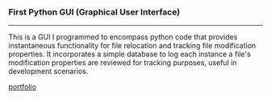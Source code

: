 ### First Python GUI (Graphical User Interface)
***

This is a GUI I programmed to encompass python code
that provides instantaneous functionality for file 
relocation and tracking file modification properties.
It incorporates a simple database to log each instance
a file's modification properties are reviewed for
tracking purposes, useful in development scenarios.

[portfolio](../../../)
